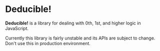# Deducible!

**Deducible!** is a library for dealing with 0th, 1st, and higher logic in JavaScript.

Currently this library is fairly unstable and its APIs are subject to change. Don't use this in production environment.
